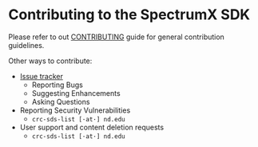 # Contributing to the SpectrumX SDK

Please refer to out
[CONTRIBUTING](https://github.com/lucaspar/sds-code/blob/master/contributing.md) guide
for general contribution guidelines.

Other ways to contribute:

+ [Issue tracker](https://github.com/spectrumx/sds-code/issues/new/choose)
    + Reporting Bugs
    + Suggesting Enhancements
    + Asking Questions
+ Reporting Security Vulnerabilities
    + `crc-sds-list [·at·] nd.edu`
+ User support and content deletion requests
    + `crc-sds-list [·at·] nd.edu`
